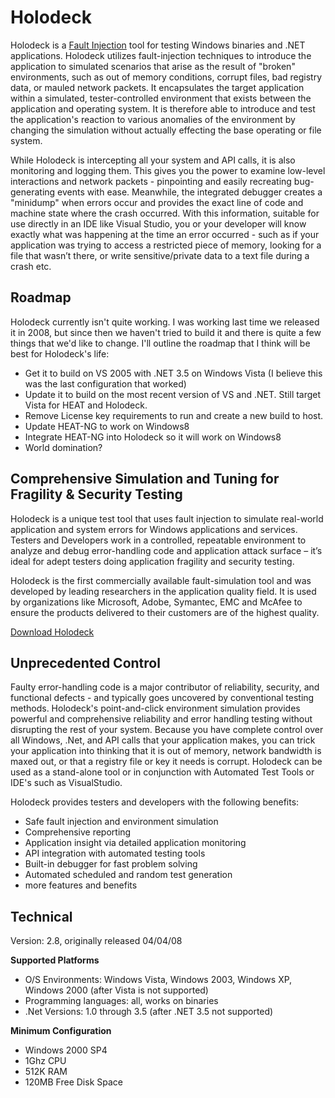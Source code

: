 Holodeck
========
Holodeck is a [Fault Injection](http://en.wikipedia.org/wiki/Fault_injection) tool for testing Windows binaries and .NET applications. Holodeck utilizes fault-injection techniques to introduce the application to simulated scenarios that arise as the result of "broken" environments, such as out of memory conditions, corrupt files, bad registry data, or mauled network packets. It encapsulates the target application within a simulated, tester-controlled environment that exists between the application and operating system. It is therefore able to introduce and test the application's reaction to various anomalies of the environment by changing the simulation without actually effecting the base operating or file system.

While Holodeck is intercepting all your system and API calls, it is also monitoring and logging them. This gives you the power to examine low-level interactions and network packets - pinpointing and easily recreating bug-generating events with ease. Meanwhile, the integrated debugger creates a "minidump" when errors occur and provides the exact line of code and machine state where the crash occurred. With this information, suitable for use directly in an IDE like Visual Studio, you or your developer will know exactly what was happening at the time an error occurred - such as if your application was trying to access a restricted piece of memory, looking for a file that wasn’t there, or write sensitive/private data to a text file during a crash etc.

Roadmap
--------------

Holodeck currently isn't quite working. I was working last time we released it in 2008, but since then we haven't tried to build it and there is quite a few things that we'd like to change. I'll outline the roadmap that I think will be best for Holodeck's life:

 - Get it to build on VS 2005 with .NET 3.5 on Windows Vista (I believe this was the last configuration that worked)
 - Update it to build on the most recent version of VS and .NET. Still target Vista for HEAT and Holodeck.
 - Remove License key requirements to run and create a new build to host.
 - Update HEAT-NG to work on Windows8
 - Integrate HEAT-NG into Holodeck so it will work on Windows8
 - World domination?


Comprehensive Simulation and Tuning for Fragility & Security Testing
--------------------

Holodeck is a unique test tool that uses fault injection to simulate real-world application and system errors for Windows applications and services. Testers and Developers work in a controlled, repeatable environment to analyze and debug error-handling code and application attack surface – it’s ideal for adept testers doing application fragility and security testing.

Holodeck is the first commercially available fault-simulation tool and was developed by leading researchers in the application quality field.  It is used by organizations like Microsoft, Adobe, Symantec, EMC and McAfee to ensure the products delivered to their customers are of the highest quality. 

[Download Holodeck](https://dl.dropboxusercontent.com/u/5028935/Holodeck%202.8(2_8_0).exe) 

Unprecedented Control
----------------------

Faulty error-handling code is a major contributor of reliability, security, and functional defects - and typically goes uncovered by conventional testing methods.   Holodeck's point-and-click environment simulation provides powerful and comprehensive reliability and error handling testing without disrupting the rest of your system. Because you have complete control over all Windows, .Net,  and API calls that your application makes, you can trick your application into thinking that it is out of memory, network bandwidth is maxed out, or that a registry file or key it needs is corrupt. Holodeck can be used as a stand-alone tool or in conjunction with Automated Test Tools or IDE's such as VisualStudio.

Holodeck provides testers and developers with the following benefits:

 - Safe fault injection and environment simulation
 - Comprehensive reporting
 - Application insight via detailed application monitoring
 - API integration with automated testing tools
 - Built-in debugger for fast problem solving
 - Automated scheduled and random test generation
 - more features and benefits

Technical
----------------

Version:  2.8, originally released 04/04/08
 
**Supported Platforms**

 - O/S Environments:  Windows Vista, Windows 2003, Windows XP, Windows 2000 (after Vista is not supported)
 - Programming languages:  all, works on binaries
 - .Net Versions:   1.0 through 3.5 (after .NET 3.5 not supported)

**Minimum Configuration**

 - Windows 2000 SP4
 - 1Ghz CPU
 - 512K RAM
 - 120MB Free Disk Space

